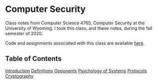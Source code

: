 Computer Security
===
Class notes from Computer Science 4765, Computer Security at the University of Wyoming. I took this class, and these notes, during the fall semester of 2020.

Code and assignments associated with this class are available [here](https://github.com/andey-robins/school/tree/master/cosc4765).

Table of Contents
-----
[Introduction](http://andey-robins.github.io/webnotes/mdwiki#!./security/introduction.md)
[Definitions](http://andey-robins.github.io/webnotes/mdwiki#!./security/definitions.md)
[Opponents](http://andey-robins.github.io/webnotes/mdwiki#!./security/opponents.md)
[Psychology of Systems](http://andey-robins.github.io/webnotes/mdwiki#!./security/psychology.md)
[Protocols](http://andey-robins.github.io/webnotes/mdwiki#!./security/protocols.md)
[Cryptography](http://andey-robins.github.io/webnotes/mdwiki#!./security/crypto.md)